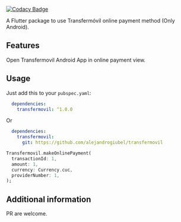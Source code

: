 [![Codacy Badge](https://app.codacy.com/project/badge/Grade/590b7e2d25444c04b339842c9162c6cb)](https://www.codacy.com/gh/alejandrogiubel/transfermovil/dashboard?utm_source=github.com&amp;utm_medium=referral&amp;utm_content=alejandrogiubel/transfermovil&amp;utm_campaign=Badge_Grade)

A Flutter package to use Transfermóvil online payment method (Only Android).

## Features

Open Transfermovil Android App in online payment view.

## Usage

Just add this to your `pubspec.yaml`:

```yaml
  dependencies:
    transfermovil: ^1.0.0
```

Or

```yaml
  dependencies:
    transfermovil:
      git: https://github.com/alejandrogiubel/transfermovil
```

```dart
Transfermovil.makeOnlinePayment(
  transactionId: 1,
  amount: 1,
  currency: Currency.cuc,
  providerNumber: 1,
);
```

## Additional information

PR are welcome.
